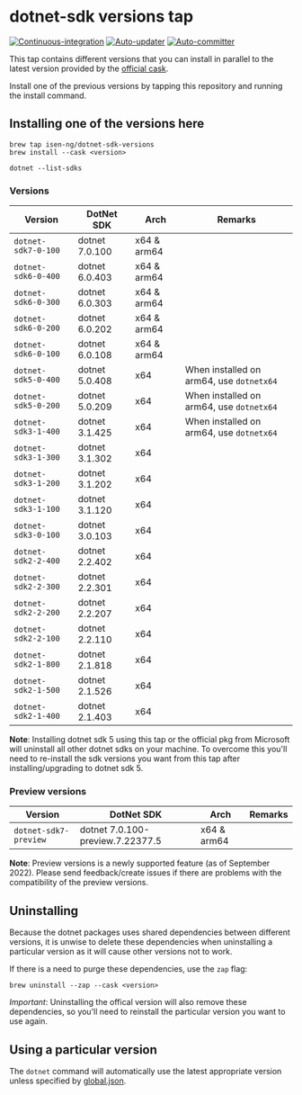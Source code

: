 # dotnet-sdk versions tap

[![Continuous-integration](https://img.shields.io/travis/com/isen-ng/homebrew-dotnet-sdk-versions/master?label=continuous-integration)](https://travis-ci.com/isen-ng/homebrew-dotnet-sdk-versions)
[![Auto-updater](https://img.shields.io/circleci/build/github/isen-ng/homebrew-dotnet-sdk-versions/master?label=auto-updater)](https://circleci.com/gh/isen-ng/homebrew-dotnet-sdk-versions)
[![Auto-committer](https://img.shields.io/github/workflow/status/isen-ng/homebrew-dotnet-sdk-versions/auto-committer?label=auto-committer)](https://github.com/isen-ng/homebrew-dotnet-sdk-versions/actions?query=workflow%3Aauto-committer)

This tap contains different versions that you can install in parallel to the latest version provided by the [official
cask](https://github.com/Homebrew/homebrew-cask/blob/master/Casks/dotnet-sdk.rb).

Install one of the previous versions by tapping this repository and running the install command.

## Installing one of the versions here

```
brew tap isen-ng/dotnet-sdk-versions
brew install --cask <version>

dotnet --list-sdks
```

### Versions

| Version             | DotNet SDK     | Arch        | Remarks
|---------------------|----------------|-------------|---------
| `dotnet-sdk7-0-100` | dotnet 7.0.100 | x64 & arm64 |
| `dotnet-sdk6-0-400` | dotnet 6.0.403 | x64 & arm64 |
| `dotnet-sdk6-0-300` | dotnet 6.0.303 | x64 & arm64 |
| `dotnet-sdk6-0-200` | dotnet 6.0.202 | x64 & arm64 |
| `dotnet-sdk6-0-100` | dotnet 6.0.108 | x64 & arm64 |
| `dotnet-sdk5-0-400` | dotnet 5.0.408 | x64         | When installed on arm64, use `dotnetx64`
| `dotnet-sdk5-0-200` | dotnet 5.0.209 | x64         | When installed on arm64, use `dotnetx64`
| `dotnet-sdk3-1-400` | dotnet 3.1.425 | x64         | When installed on arm64, use `dotnetx64`
| `dotnet-sdk3-1-300` | dotnet 3.1.302 | x64         |
| `dotnet-sdk3-1-200` | dotnet 3.1.202 | x64         |
| `dotnet-sdk3-1-100` | dotnet 3.1.120 | x64         |
| `dotnet-sdk3-0-100` | dotnet 3.0.103 | x64         |
| `dotnet-sdk2-2-400` | dotnet 2.2.402 | x64         | 
| `dotnet-sdk2-2-300` | dotnet 2.2.301 | x64         |
| `dotnet-sdk2-2-200` | dotnet 2.2.207 | x64         |
| `dotnet-sdk2-2-100` | dotnet 2.2.110 | x64         |
| `dotnet-sdk2-1-800` | dotnet 2.1.818 | x64         |
| `dotnet-sdk2-1-500` | dotnet 2.1.526 | x64         |
| `dotnet-sdk2-1-400` | dotnet 2.1.403 | x64         |

**Note**: Installing dotnet sdk 5 using this tap or the official pkg from Microsoft will uninstall all other 
dotnet sdks on your machine. To overcome this you'll need to re-install the sdk versions you want from this tap 
after installing/upgrading to dotnet sdk 5.


### Preview versions

| Version               | DotNet SDK                       | Arch        | Remarks
|-----------------------|----------------------------------|-------------|---------
| `dotnet-sdk7-preview` | dotnet 7.0.100-preview.7.22377.5 | x64 & arm64 |

**Note**: Preview versions is a newly supported feature (as of September 2022). Please send feedback/create issues
if there are problems with the compatibility of the preview versions.


## Uninstalling

Because the dotnet packages uses shared dependencies between different versions, it is unwise to delete these 
dependencies when uninstalling a particular version as it will cause other versions not to work. 

If there is a need to purge these dependencies, use the `zap` flag:

```
brew uninstall --zap --cask <version>
```

*Important*: Uninstalling the offical version will also remove these dependencies, so you'll need to reinstall the particular version you want to use again.

## Using a particular version

The `dotnet` command will automatically use the latest appropriate version unless specified by
[global.json](https://docs.microsoft.com/en-us/dotnet/core/tools/global-json).
